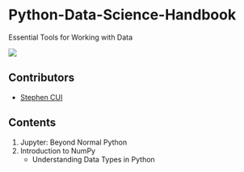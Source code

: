 # Python-Data-Science-Handbook

Essential Tools for Working with Data

<a href="https://learning.oreilly.com/library/view/python-data-science/9781098121211/"><img src="https://learning.oreilly.com/covers/urn:orm:book:9781098121211/400w/"></a>

## Contributors

- [Stephen CUI](https://github.com/JPL-JUNO)

## Contents

1. Jupyter: Beyond Normal Python
2. Introduction to NumPy
   - Understanding Data Types in Python
